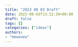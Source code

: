 ```yaml
---
title: "2023 08 03 Draft"
date: 2023-08-03T13:32:39+08:00
draft: false
tags: []
categories: ["ideas"]
authors:
- "mewooew"
---
```


